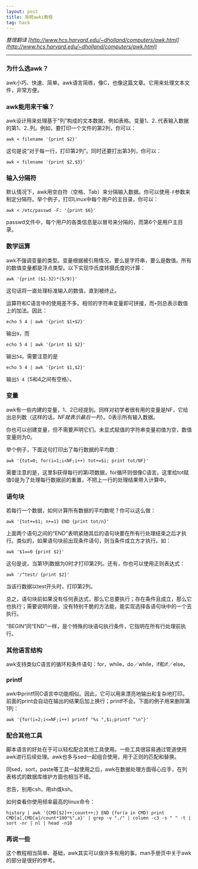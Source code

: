 ```yaml
---
layout: post
title: 简明awki教程
tag: hack
---
```


*整理翻译 [http://www.hcs.harvard.edu/~dholland/computers/awk.html](http://www.hcs.harvard.edu/~dholland/computers/awk.html)*

---

### 为什么选awk？  
awk小巧、快速、简单。awk语言简练，像C，也像这篇文章。它用来处理文本文件，非常方便。

### awk能用来干嘛？   
awk设计用来处理基于“列”构成的文本数据，例如表格。<!--excerpt_separator-->变量$1、$2..代表输入数据的第1、2..列。例如，要打印一个文件的第2列，你可以：

	awk < filename '{print $2}'  
 
这句是说“对于每一行，打印第2列”。同时还要打出第3列，你可以：

	awk < filename '{print $2,$3}'

### 输入分隔符  
默认情况下，awk用空白符（空格、Tab）来分隔输入数据。你可以使用`-F`参数来制定分隔符。举个例子，打印Linux中每个用户的主目录，你可以：

	awk < /etc/passwd -F: '{print $6}'
 
passwd文件中，每个用户的各类信息是以冒号来分隔的，而第6个是用户主目录。  

### 数学运算  
awk不强调变量的类型。变量根据被引用情况，要么是字符串，要么是数值。所有的数值变量都是浮点类型。以下实现华氏度转摄氏度的计算：

	awk '{print ($1-32)*(5/9)}'
 
这句话将一直处理标准输入的数值，直到被终止。
  
运算符和C语言中的使用差不多。相邻的字符串变量即可拼接，而`+`则总表示数值上的加法。因此： 

	echo 5 4 | awk '{print $1+$2}'

输出`9`，而 
 
	echo 5 4 | awk '{print $1 $2}'
	
输出`54`，需要注意的是  

	echo 5 4 | awk '{print $1,$2}'
	
输出`5 4`（5和4之间有空格）。

### 变量  
awk有一些内建的变量，$1、$2已经提到。同样对初学者很有用的变量是NF，它给出总列数（这样的话，$NF就表示最后一列）。$0表示所有输入数据。

你也可以创建变量，但不需要声明它们。未显式赋值的字符串变量初值为空，数值变量则为0。

举个例子，下面这句打印出了每行数据的平均数：
 
	awk '{tot=0; for(i=1;i<NF;i++) tot+=$i; print tot/NF}'
	 
需要注意的是，这里$i获得每行的第i项数据，for循环则很像C语言。这里给tot赋值0是为了处理每行数据前的重置，不把上一行的处理结果带入计算中。
 
### 语句块 
若每行一个数据，如何计算所有数据的平均数呢？你可以这么做：

	awk '{tot+=$1; n+=1} END {print tot/n}'
 
上面两个语句之间的“END”表明紧随其后的语句块要在所有行处理结束之后才执行。类似的，如果语句块前出现条件语句，则当条件成立方才执行。如：
 
	awk '$1==0 {print $2}'
	
这句是说，当第1列数据为0时才打印第2列。还有，你也可以使用正则表达式：
  
	awk '/^test/ {print $2}'
	
当该行数据以test开头时，打印第2列。

总之，语句块前如果没有任何表达式，那么它总要执行；存在条件且成立，那么它也执行；需要说明的是，没有特别干脆的方法能，能实现选择各语句块中的一个去执行。
  
“BEGIN”同“END”一样，是个特殊的块语句执行条件，它指明在所有行处理前执行。
 
### 其他语言结构  
awk支持类似C语言的循环和条件语句：for，while，do／while，if和if／else。 
 
### printf  
awk中printf同C语言中功能相似。因此，它可以用来漂亮地输出和复杂地打印。前面的print会自动在输出的结果后加上换行；printf不会。下面的例子用来删除第1列：
  
	awk '{for(i=2;i<=NF;i++) printf "%s ",$i;printf "\n"}'  

### 配合其他工具  
脚本语言的好处在于可以轻松配合其他工具使用。一些工具很容易通过管道使用awk进行后续处理。awk也多与sed一起组合使用，用于正则的匹配和替换。
 
同sed，sort，paste等工具一起使用之后，awk在数据处理方面得心应手，在列表格式的数据库维护方面也相当不错。

忠告，别用csh，用sh或ksh。

如何查看你使用频率最高的linux命令：

	history | awk '{CMD[$2]++;count++;} END {for(a in CMD) print CMD[a],CMD[a]/count*100"%",a}' | grep -v "./" | column -c3 -s " " -t | sort -nr | nl | head -n10  

### 再说一些  
这个教程相当简单、基础，awk其实可以做许多有用的事。man手册页中关于awk的部分是很好的参考。  



























    
